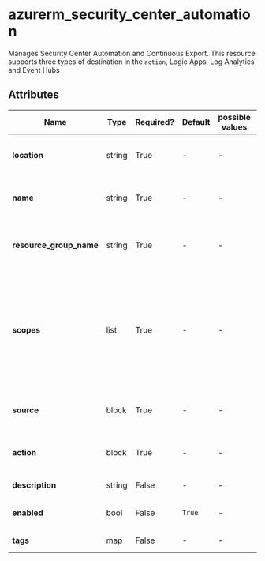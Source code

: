 # azurerm_security_center_automation

Manages Security Center Automation and Continuous Export. This resource supports three types of destination in the `action`, Logic Apps, Log Analytics and Event Hubs

## Attributes

| Name | Type | Required? | Default  | possible values | Description |
| ---- | ---- | --------- | -------- | ----------- | ----------- |
| **location** | string | True | -  |  -  | The Azure Region where the Security Center Automation should exist. Changing this forces a new Security Center Automation to be created. | 
| **name** | string | True | -  |  -  | The name which should be used for this Security Center Automation. Changing this forces a new Security Center Automation to be created. | 
| **resource_group_name** | string | True | -  |  -  | The name of the Resource Group where the Security Center Automation should exist. Changing this forces a new Security Center Automation to be created. | 
| **scopes** | list | True | -  |  -  | A list of scopes on which the automation logic is applied, at least one is required. Supported scopes are a subscription (in this format `/subscriptions/00000000-0000-0000-0000-000000000000`) or a resource group under that subscription (in the format `/subscriptions/00000000-0000-0000-0000-000000000000/resourceGroups/example`). The automation will only apply on defined scopes. | 
| **source** | block | True | -  |  -  | One or more `source` blocks. A `source` defines what data types will be processed and a set of rules to filter that data. | 
| **action** | block | True | -  |  -  | One or more `action` blocks. An `action` tells this automation where the data is to be sent to upon being evaluated by the rules in the `source`. | 
| **description** | string | False | -  |  -  | Specifies the description for the Security Center Automation. | 
| **enabled** | bool | False | `True`  |  -  | Boolean to enable or disable this Security Center Automation. Defaults to `true`. | 
| **tags** | map | False | -  |  -  | A mapping of tags assigned to the resource. | 

